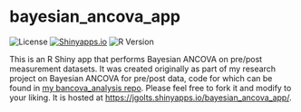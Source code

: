 # bayesian_ancova_app
![License](https://img.shields.io/badge/license-MIT-blue.svg)
[![Shinyapps.io](https://img.shields.io/badge/Hosted%20on-Shinyapps.io-orange)](https://jgolts.shinyapps.io/bayesian_ancova_app/)
![R Version](https://img.shields.io/badge/R-4.5.0-blue)

This is an R Shiny app that performs Bayesian ANCOVA on pre/post measurement datasets. It was created originally as part of my research project on Bayesian ANCOVA for pre/post data, code for which can be found in [my bancova_analysis repo](https://github.com/jgolts/bancova_analysis). Please feel free to fork it and modify to your liking. It is hosted at https://jgolts.shinyapps.io/bayesian_ancova_app/.
